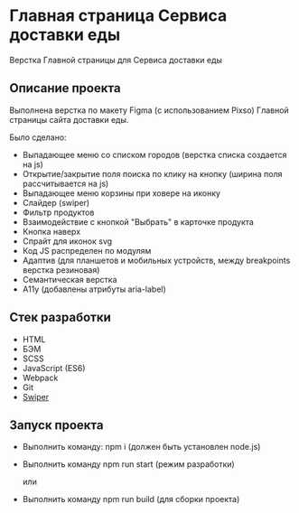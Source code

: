 # Главная страница Сервиса доставки еды
Верстка Главной страницы для Сервиса доставки еды

## Описание проекта
Выполнена верстка по макету Figma (с использованием Pixso) Главной страницы сайта доставки еды.

Было сделано:
- Выпадающее меню со списком городов (верстка списка создается на js)
- Открытие/закрытие поля поиска по клику на кнопку (ширина поля рассчитывается на js)
- Выпадающее меню корзины при ховере на иконку
- Слайдер (swiper)
- Фильтр продуктов
- Взаимодействие с кнопкой "Выбрать" в карточке продукта
- Кнопка наверх
- Спрайт для иконок svg
- Код JS распределен по модулям
- Адаптив (для планшетов и мобильных устройств, между breakpoints верстка резиновая)
- Семантическая верстка
- A11y (добавлены атрибуты aria-label)

## Стек разработки
- HTML
- БЭМ
- SCSS
- JavaScript (ES6)
- Webpack
- Git
- [Swiper](https://swiperjs.com/)

## Запуск проекта
- Выполнить команду: npm i (должен быть установлен node.js)
- Выполнить команду npm run start (режим разработки)
  
  или
  
- Выполнить команду npm run build (для сборки проекта)
